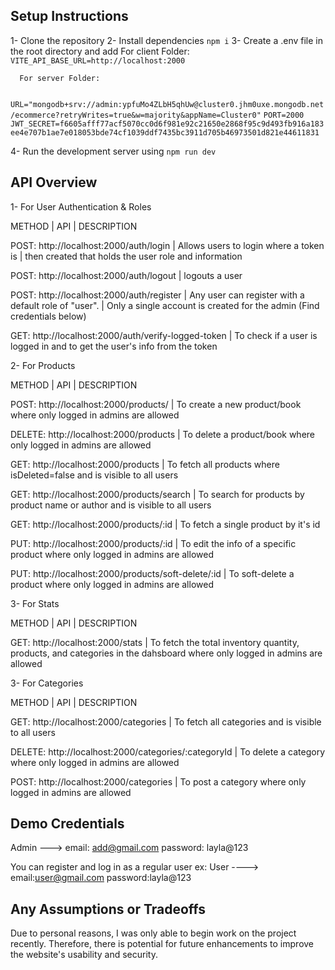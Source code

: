 ## Setup Instructions
1- Clone the repository
2- Install dependencies `npm i`
3- Create a .env file in the root directory and add
      For client Folder: 
 `VITE_API_BASE_URL=http://localhost:2000`

      For server Folder: 
` URL="mongodb+srv://admin:ypfuMo4ZLbH5qhUw@cluster0.jhm0uxe.mongodb.net/ecommerce?retryWrites=true&w=majority&appName=Cluster0"`
 `PORT=2000`
 `JWT_SECRET=f6605afff77acf5070cc0d6f981e92c21650e2868f95c9d493fb916a183ee4e707b1ae7e018053bde74cf1039ddf7435bc3911d705b46973501d821e44611831`

 4- Run the development server using `npm run dev`


 ## API Overview

 1- For User Authentication & Roles

 METHOD |                 API                  |  DESCRIPTION

 POST:    http://localhost:2000/auth/login     |  Allows users to login where a token is 
                                               | then created that holds the user role and information

 POST:    http://localhost:2000/auth/logout    | logouts a user

 POST:    http://localhost:2000/auth/register  | Any user can register with a default role of "user". 
                                               | Only a single account is created for the admin (Find credentials below)

 GET:     http://localhost:2000/auth/verify-logged-token |   To check if a user is logged in and to 
                                                             get the user's info from the token


2- For Products

 METHOD |                 API                  |  DESCRIPTION

 POST:    http://localhost:2000/products/     |  To create a new product/book where only logged in admins are allowed

 DELETE:  http://localhost:2000/products      | To delete a product/book where only logged in admins are allowed

 GET:    http://localhost:2000/products       | To fetch all products where isDeleted=false and is visible to all users

 GET:     http://localhost:2000/products/search |  To search for products by product name or author and is visible to all users

 GET:    http://localhost:2000/products/:id    | To fetch a single product by it's id

 PUT:    http://localhost:2000/products/:id    | To edit the info of a specific product where only logged in admins are allowed

 PUT:    http://localhost:2000/products/soft-delete/:id   | To soft-delete a product where only logged in admins are allowed


 3- For Stats

  METHOD |                 API                  |  DESCRIPTION

 GET:           http://localhost:2000/stats     |  To fetch the total inventory quantity, products, and categories in the dahsboard
                                                    where only logged in admins are allowed


 3- For Categories

  METHOD |                 API                  |  DESCRIPTION

 GET:           http://localhost:2000/categories     |  To fetch all categories and is visible to all users

 DELETE:        http://localhost:2000/categories/:categoryId   |  To delete a category where only logged in admins are allowed

 POST:        http://localhost:2000/categories  |  To post a category where only logged in admins are allowed



## Demo Credentials

Admin --->  email: add@gmail.com
            password: layla@123

You can register and log in as a regular user ex:
User ----> email:user@gmail.com
           password:layla@123


## Any Assumptions or Tradeoffs

Due to personal reasons, I was only able to begin work on the project recently. Therefore, there is potential for future enhancements to improve the website's usability and security.